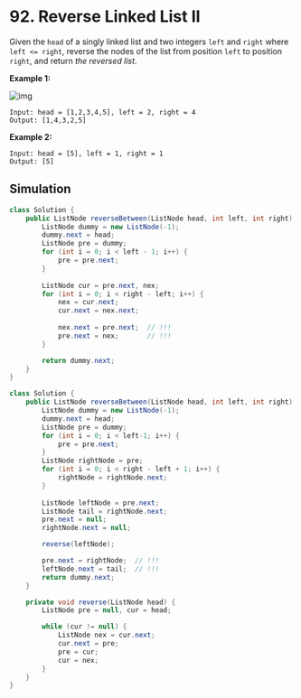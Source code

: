 # 92. Reverse Linked List II

Given the `head` of a singly linked list and two integers `left` and `right` where `left <= right`, reverse the nodes of the list from position `left` to position `right`, and return *the reversed list*.

 

**Example 1:**

![img](https://assets.leetcode.com/uploads/2021/02/19/rev2ex2.jpg)

```
Input: head = [1,2,3,4,5], left = 2, right = 4
Output: [1,4,3,2,5]
```

**Example 2:**

```
Input: head = [5], left = 1, right = 1
Output: [5]
```



## Simulation

```java
class Solution {
    public ListNode reverseBetween(ListNode head, int left, int right) {
        ListNode dummy = new ListNode(-1);
        dummy.next = head;
        ListNode pre = dummy;
        for (int i = 0; i < left - 1; i++) {
            pre = pre.next;
        }
        
        ListNode cur = pre.next, nex;
        for (int i = 0; i < right - left; i++) {
            nex = cur.next;
            cur.next = nex.next;
            
            nex.next = pre.next;  // !!!
            pre.next = nex;       // !!!
        }

        return dummy.next;
    }
}
```



```java
class Solution {
    public ListNode reverseBetween(ListNode head, int left, int right) {
        ListNode dummy = new ListNode(-1);
        dummy.next = head;
        ListNode pre = dummy;
        for (int i = 0; i < left-1; i++) {
            pre = pre.next;
        }
        ListNode rightNode = pre;
        for (int i = 0; i < right - left + 1; i++) {
            rightNode = rightNode.next;
        }
        
        ListNode leftNode = pre.next;
        ListNode tail = rightNode.next;
        pre.next = null;
        rightNode.next = null;

        reverse(leftNode);

        pre.next = rightNode;  // !!!
        leftNode.next = tail;  // !!!
        return dummy.next;
    }

    private void reverse(ListNode head) {
        ListNode pre = null, cur = head;

        while (cur != null) {
            ListNode nex = cur.next;
            cur.next = pre;
            pre = cur;
            cur = nex;
        }
    }
}
```

